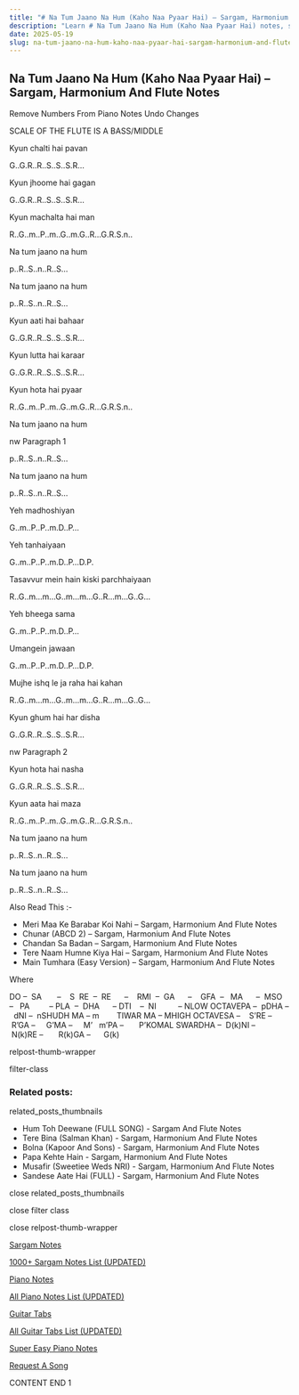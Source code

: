 ```yaml
---
title: "# Na Tum Jaano Na Hum (Kaho Naa Pyaar Hai) – Sargam, Harmonium And Flute Notes"
description: "Learn # Na Tum Jaano Na Hum (Kaho Naa Pyaar Hai) notes, sargam, harmonium notations and flute notes. Easy step-by-step tutorial for beginners."
date: 2025-05-19
slug: na-tum-jaano-na-hum-kaho-naa-pyaar-hai-sargam-harmonium-and-flute-notes
---
```


## Na Tum Jaano Na Hum (Kaho Naa Pyaar Hai) – Sargam, Harmonium And Flute Notes

Remove Numbers From Piano Notes
Undo Changes

SCALE OF THE FLUTE IS A BASS/MIDDLE

Kyun chalti hai pavan

G..G.R..R..S..S..S.R…

Kyun jhoome hai gagan

G..G.R..R..S..S..S.R…

Kyun machalta hai man

R..G..m..P..m..G..m.G..R…G.R.S.n..

Na tum jaano na hum

p..R..S..n..R..S…

Na tum jaano na hum

p..R..S..n..R..S…

Kyun aati hai bahaar

G..G.R..R..S..S..S.R…

Kyun lutta hai karaar

G..G.R..R..S..S..S.R…

Kyun hota hai pyaar

R..G..m..P..m..G..m.G..R…G.R.S.n..

Na tum jaano na hum

nw Paragraph 1

p..R..S..n..R..S…

Na tum jaano na hum

p..R..S..n..R..S…

Yeh madhoshiyan

G..m..P..P..m.D..P…

Yeh tanhaiyaan

G..m..P..P..m.D..P…D.P.

Tasavvur mein hain kiski parchhaiyaan

R..G..m…m…G..m…m…G..R…m…G..G…

Yeh bheega sama

G..m..P..P..m.D..P…

Umangein jawaan

G..m..P..P..m.D..P…D.P.

Mujhe ishq le ja raha hai kahan

R..G..m…m…G..m…m…G..R…m…G..G…

Kyun ghum hai har disha

G..G.R..R..S..S..S.R…

nw Paragraph 2

Kyun hota hai nasha

G..G.R..R..S..S..S.R…

Kyun aata hai maza

R..G..m..P..m..G..m.G..R…G.R.S.n..

Na tum jaano na hum

p..R..S..n..R..S…

Na tum jaano na hum

p..R..S..n..R..S…

Also Read This :-

* Meri Maa Ke Barabar Koi Nahi – Sargam, Harmonium And Flute Notes
* Chunar (ABCD 2) – Sargam, Harmonium And Flute Notes
* Chandan Sa Badan – Sargam, Harmonium And Flute Notes
* Tere Naam Humne Kiya Hai – Sargam, Harmonium And Flute Notes
* Main Tumhara (Easy Version) – Sargam, Harmonium And Flute Notes

Where

DO –  SA       –    S  RE  –  RE      –    RMI  –  GA      –    GFA  –   MA      –  MSO  –   PA         – PLA  –  DHA      – DTI    –  NI          – NLOW OCTAVEPA –  pDHA –  dNI –  nSHUDH MA – m        TIWAR MA – MHIGH OCTAVESA –    S’RE –     R’GA –     G’MA –     M’   m’PA –       P’KOMAL SWARDHA –  D(k)NI –       N(k)RE –       R(k)GA –      G(k)

relpost-thumb-wrapper

filter-class

### Related posts:

related_posts_thumbnails

* Hum Toh Deewane (FULL SONG) - Sargam And Flute Notes
* Tere Bina (Salman Khan) - Sargam, Harmonium And Flute Notes
* Bolna (Kapoor And Sons) - Sargam, Harmonium And Flute Notes
* Papa Kehte Hain - Sargam, Harmonium And Flute Notes
* Musafir (Sweetiee Weds NRI) - Sargam, Harmonium And Flute Notes
* Sandese Aate Hai (FULL) - Sargam, Harmonium And Flute Notes

close related_posts_thumbnails

close filter class

close relpost-thumb-wrapper

[Sargam Notes](/sargam-notes.html)

[1000+ Sargam Notes List (UPDATED)](/all-songs-list-sargam-notes.html)

[Piano Notes](/piano-notes.html)

[All Piano Notes List (UPDATED)](/all-songs-list-piano-notes.html)

[Guitar Tabs](/guitar-tabs.html)

[All Guitar Tabs List (UPDATED)](/all-songs-list-guitar-tabs.html)

[Super Easy Piano Notes](https://studywall.in/)

[Request A Song](/request-a-song.html)

CONTENT END 1

